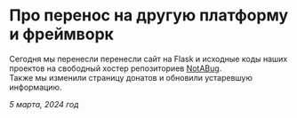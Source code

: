 # Про перенос на другую платформу и фреймворк

Сегодня мы перенесли перенесли сайт на Flask и исходные коды наших проектов на свободный хостер репозиториев [NotABug](https://notabug.org/Foxity/).  
Также мы изменили страницу донатов и обновили устаревшую информацию.

*5 марта, 2024 год*

